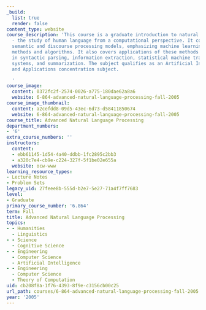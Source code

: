 ```yaml
---
_build:
  list: true
  render: false
content_type: website
course_description: 'This course is a graduate introduction to natural language processing
  - the study of human language from a computational perspective. It covers syntactic,
  semantic and discourse processing models, emphasizing machine learning or corpus-based
  methods and algorithms. It also covers applications of these methods and models
  in syntactic parsing, information extraction, statistical machine translation, dialogue
  systems, and summarization. The subject qualifies as an Artificial Intelligence
  and Applications concentration subject.

  '
course_image:
  content: 0372fc2f-2574-0026-a775-180dae62a8a6
  website: 6-864-advanced-natural-language-processing-fall-2005
course_image_thumbnail:
  content: a2cefdd8-09d5-43ec-6d73-d58411850674
  website: 6-864-advanced-natural-language-processing-fall-2005
course_title: Advanced Natural Language Processing
department_numbers:
- '6'
extra_course_numbers: ''
instructors:
  content:
  - ebb61145-1d54-4a40-ddbb-1fc2895c2bb3
  - a320c7e4-cb9e-c224-327f-5f1be02e655a
  website: ocw-www
learning_resource_types:
- Lecture Notes
- Problem Sets
legacy_uid: 27feee8b-555d-b2e7-5e27-71a4f7ff7683
level:
- Graduate
primary_course_number: '6.864'
term: Fall
title: Advanced Natural Language Processing
topics:
- - Humanities
  - Linguistics
- - Science
  - Cognitive Science
- - Engineering
  - Computer Science
  - Artificial Intelligence
- - Engineering
  - Computer Science
  - Theory of Computation
uid: cb208f8a-1f76-4393-8f9e-c3156cb00c25
url_path: courses/6-864-advanced-natural-language-processing-fall-2005
year: '2005'
---
```

